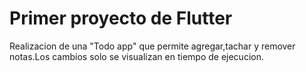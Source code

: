 # Primer proyecto de Flutter

Realizacion de una "Todo app" que permite agregar,tachar y remover notas.Los cambios solo se visualizan en tiempo de ejecucion.
